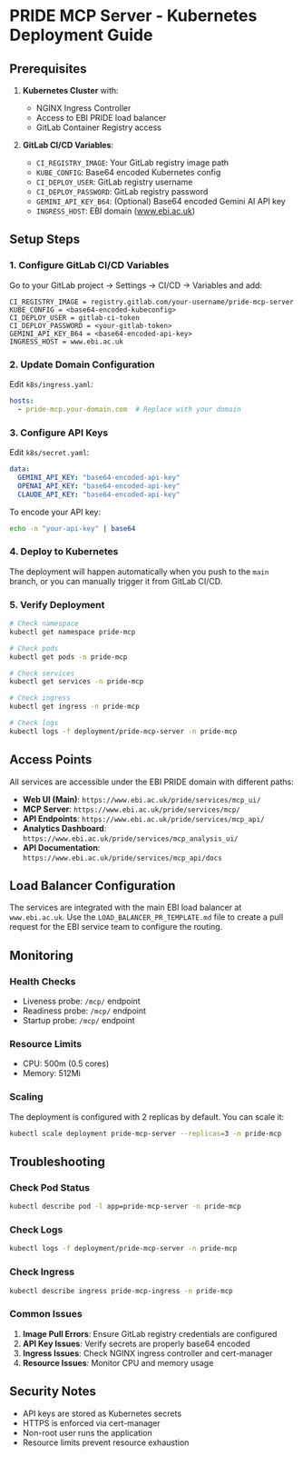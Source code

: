 # PRIDE MCP Server - Kubernetes Deployment Guide

## Prerequisites

1. **Kubernetes Cluster** with:
   - NGINX Ingress Controller
   - Access to EBI PRIDE load balancer
   - GitLab Container Registry access

2. **GitLab CI/CD Variables**:
   - `CI_REGISTRY_IMAGE`: Your GitLab registry image path
   - `KUBE_CONFIG`: Base64 encoded Kubernetes config
   - `CI_DEPLOY_USER`: GitLab registry username
   - `CI_DEPLOY_PASSWORD`: GitLab registry password
   - `GEMINI_API_KEY_B64`: (Optional) Base64 encoded Gemini AI API key
   - `INGRESS_HOST`: EBI domain (www.ebi.ac.uk)

## Setup Steps

### 1. Configure GitLab CI/CD Variables

Go to your GitLab project → Settings → CI/CD → Variables and add:

```
CI_REGISTRY_IMAGE = registry.gitlab.com/your-username/pride-mcp-server
KUBE_CONFIG = <base64-encoded-kubeconfig>
CI_DEPLOY_USER = gitlab-ci-token
CI_DEPLOY_PASSWORD = <your-gitlab-token>
GEMINI_API_KEY_B64 = <base64-encoded-api-key>
INGRESS_HOST = www.ebi.ac.uk
```

### 2. Update Domain Configuration

Edit `k8s/ingress.yaml`:
```yaml
hosts:
  - pride-mcp.your-domain.com  # Replace with your domain
```

### 3. Configure API Keys

Edit `k8s/secret.yaml`:
```yaml
data:
  GEMINI_API_KEY: "base64-encoded-api-key"
  OPENAI_API_KEY: "base64-encoded-api-key"
  CLAUDE_API_KEY: "base64-encoded-api-key"
```

To encode your API key:
```bash
echo -n "your-api-key" | base64
```

### 4. Deploy to Kubernetes

The deployment will happen automatically when you push to the `main` branch, or you can manually trigger it from GitLab CI/CD.

### 5. Verify Deployment

```bash
# Check namespace
kubectl get namespace pride-mcp

# Check pods
kubectl get pods -n pride-mcp

# Check services
kubectl get services -n pride-mcp

# Check ingress
kubectl get ingress -n pride-mcp

# Check logs
kubectl logs -f deployment/pride-mcp-server -n pride-mcp
```

## Access Points

All services are accessible under the EBI PRIDE domain with different paths:

- **Web UI (Main)**: `https://www.ebi.ac.uk/pride/services/mcp_ui/`
- **MCP Server**: `https://www.ebi.ac.uk/pride/services/mcp/`
- **API Endpoints**: `https://www.ebi.ac.uk/pride/services/mcp_api/`
- **Analytics Dashboard**: `https://www.ebi.ac.uk/pride/services/mcp_analysis_ui/`
- **API Documentation**: `https://www.ebi.ac.uk/pride/services/mcp_api/docs`

## Load Balancer Configuration

The services are integrated with the main EBI load balancer at `www.ebi.ac.uk`. Use the `LOAD_BALANCER_PR_TEMPLATE.md` file to create a pull request for the EBI service team to configure the routing.

## Monitoring

### Health Checks
- Liveness probe: `/mcp/` endpoint
- Readiness probe: `/mcp/` endpoint
- Startup probe: `/mcp/` endpoint

### Resource Limits
- CPU: 500m (0.5 cores)
- Memory: 512Mi

### Scaling
The deployment is configured with 2 replicas by default. You can scale it:

```bash
kubectl scale deployment pride-mcp-server --replicas=3 -n pride-mcp
```

## Troubleshooting

### Check Pod Status
```bash
kubectl describe pod -l app=pride-mcp-server -n pride-mcp
```

### Check Logs
```bash
kubectl logs -f deployment/pride-mcp-server -n pride-mcp
```

### Check Ingress
```bash
kubectl describe ingress pride-mcp-ingress -n pride-mcp
```

### Common Issues

1. **Image Pull Errors**: Ensure GitLab registry credentials are configured
2. **API Key Issues**: Verify secrets are properly base64 encoded
3. **Ingress Issues**: Check NGINX ingress controller and cert-manager
4. **Resource Issues**: Monitor CPU and memory usage

## Security Notes

- API keys are stored as Kubernetes secrets
- HTTPS is enforced via cert-manager
- Non-root user runs the application
- Resource limits prevent resource exhaustion 